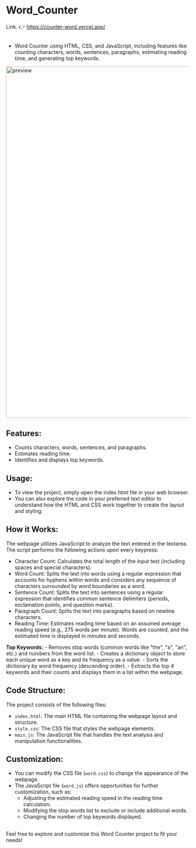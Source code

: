 # Word_Counter

Link. 👉 https://counter-word.vercel.app/


##
- Word Counter using HTML, CSS, and JavaScript, including features like counting characters, words, sentences, paragraphs, estimating reading time, and generating top keywords.

<img width="960" alt="preview" src="https://github.com/AnubhavKumarGupta/Counter/assets/122034618/71a21df2-458d-402f-94b2-4ee6374e3c9d">





##


## Features:

- Counts characters, words, sentences, and paragraphs.
- Estimates reading time.
- Identifies and displays top keywords.


## 

## Usage:
- To view the project, simply open the index.html file in your web browser.
- You can also explore the code in your preferred text editor to understand how the HTML and CSS work together to create the layout and styling.


## 

## How it Works:

The webpage utilizes JavaScript to analyze the text entered in the textarea. The script performs the following actions upon every keypress:

- Character Count: Calculates the total length of the input text (including spaces and special characters).
- Word Count: Splits the text into words using a regular expression that accounts for hyphens within words and considers any sequence of characters surrounded by word boundaries as a word.
- Sentence Count: Splits the text into sentences using a regular expression that identifies common sentence delimiters (periods, exclamation points, and question marks).
- Paragraph Count: Splits the text into paragraphs based on newline characters.
- Reading Time: Estimates reading time based on an assumed average reading speed (e.g., 275 words per minute). Words are counted, and the estimated time is displayed in minutes and seconds.

**Top Keywords:**
    - Removes stop words (common words like "the", "a", "an", etc.) and numbers from the word list.
    - Creates a dictionary object to store each unique word as a key and its frequency as a value.
    - Sorts the dictionary by word frequency (descending order).
    - Extracts the top 4 keywords and their counts and displays them in a list within the webpage.


## 


## Code Structure:

The project consists of the following files:

* `index.html`: The main HTML file containing the webpage layout and structure.
* `style.css`: The CSS file that styles the webpage elements.
* `main.js`: The JavaScript file that handles the text analysis and manipulation functionalities.

## 

## Customization:

* You can modify the CSS file (`word.css`) to change the appearance of the webpage.
* The JavaScript file (`word.js`) offers opportunities for further customization, such as:
    * Adjusting the estimated reading speed in the reading time calculation.
    * Modifying the stop words list to exclude or include additional words.
    * Changing the number of top keywords displayed.


## 
Feel free to explore and customize this Word Counter project to fit your needs!

